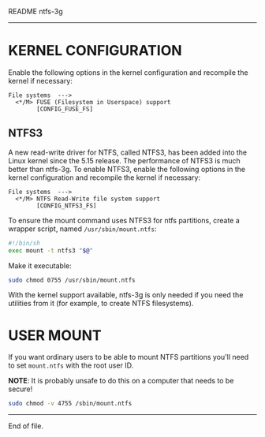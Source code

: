 README ntfs-3g

---


KERNEL CONFIGURATION
====================

Enable the following options in the kernel configuration and recompile the
kernel if necessary:

```
File systems  --->
  <*/M> FUSE (Filesystem in Userspace) support
        [CONFIG_FUSE_FS]
```

NTFS3
-----

A new read-write driver for NTFS, called NTFS3, has been added into the Linux
kernel since the 5.15 release.  The performance of NTFS3 is much better than
ntfs-3g.  To enable NTFS3, enable the following options in the kernel
configuration and recompile the kernel if necessary:

```
File systems  --->
  <*/M> NTFS Read-Write file system support
        [CONFIG_NTFS3_FS]
```

To ensure the mount command uses NTFS3 for ntfs partitions, create a wrapper
script, named `/usr/sbin/mount.ntfs`:

```sh
#!/bin/sh
exec mount -t ntfs3 "$@"
```

Make it executable:

```sh
sudo chmod 0755 /usr/sbin/mount.ntfs
```

With the kernel support available, ntfs-3g is only needed if you need the
utilities from it (for example, to create NTFS filesystems).


USER MOUNT
==========

If you want ordinary users to be able to mount NTFS partitions you'll need to
set `mount.ntfs` with the root user ID.

**NOTE**:
It is probably unsafe to do this on a computer that needs to be secure!

```sh
sudo chmod -v 4755 /sbin/mount.ntfs
```


---

End of file.
